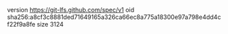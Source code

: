 version https://git-lfs.github.com/spec/v1
oid sha256:a8cf3c8881ded71649165a326ca66ec8a775a18300e97a798e4dd4cf22f9a8fe
size 3124
